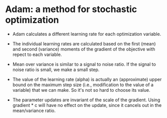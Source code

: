 # Adam: a method for stochastic optimization

* Adam calculates a different learning rate for each optimization variable.

* The individual learning rates are calculated based on the first (mean) and second (variance) moments of the gradient of the objective with repect to each variable.

* Mean over variance is similar to a signal to noise ratio. If the signal to noise ratio is small, we make a small step.

* The value of the learning rate (alpha) is actually an (approximate) upper bound on the maximum step size (i.e., modification to the value of a variable) that we can make. So it's not so hard to choose its value.

* The parameter updates are invariant of the scale of the gradient. Using gradient * c will have no effect on the update, since it cancels out in the mean/variance ratio.
